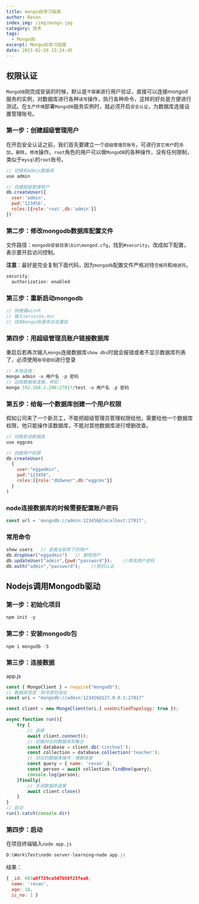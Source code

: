 ```yaml
---
title: mongodb学习指南
author: Revan
index_img: /img/mongo.jpg
category: 技术
tags:
  - Mongodb
excerpt: Mongodb学习指南
date: 2021-02-26 15:24:45
---
```


## 权限认证
`MongoDB`刚完成安装的时候，默认是`不需要`进行用户验证，直接可以连接mongod服务的实例，对数据库进行各种`读写`操作，执行各种命令，这样的好处是方便进行测试。在`生产环境`部署`MongoDB`服务实例时，就必须开启`安全认证`，为数据库连接设置管理账号。
### 第一步：创建超级管理用户
在开启安全认证之前，我们首先要建立一个`超级管理员账号`，可进行`其它用户`的`添加`，`删除`，`修改`操作。`root`角色的用户可以做`MongoDB`的各种操作，没有任何限制，类似于`mysql`的`root`账号。
```js
// 切换到admin数据库
use admin
```
```js
// 创建超级管理用户
db.createUser({
  user:'admin',
  pwd:'123456',
  roles:[{role:'root',db:'admin'}]
})
```
### 第二步：修改mongodb数据库配置文件
文件路径：`mongodb安装目录\bin\mongod.cfg`，找到`#security`，改成如下配置，表示要开启访问控制。

**注意**：最好是完全复制下面代码，因为`mongodb`配置文件严格对待`空格符`和`缩进符`。
```js
security:
  authorization: enabled
```

### 第三步：重新启动mongodb
```js
// 快捷键win+R
// 输入services.msc
// 找到mongodb服务右击重启
```

### 第四步：用超级管理员账户链接数据库
重启后若再次输入`mongo`连接数据库`show dbs`时就会报错或者不显示数据库列表了，必须使用`账号密码`进行登录
```js
// 本地连接：
mongo admin -u 用户名 -p 密码
// 远程数据库连接，例如：
mongo 192.168.1.200:27017/test -u 用户名 -p 密码
```

### 第五步：给每一个数据库创建一个用户权限
假如公司来了一个新员工，不能把超级管理员管理权限给他，需要给他一个数据库权限，他只能操作该数据库，不能对其他数据库进行增删改查。
```js
// 切换到该数据库
use eggcms
```
```js
// 创建用户权限
db.createUser(
  {
    user:"eggadmin",
    pwd:"123456",
    roles:[{role:"dbOwner",db:"eggcms"}]
  }
)
```
### node连接数据库的时候需要配置账户密码
```js
const url = 'mongodb://admin:123456@localhost:27017';
```

### 常用命令
```js
show users   // 查看当前库下的用户
db.dropUser("eggadmin")   // 删除用户
db.updateUser("admin",{pwd:"password"});    //修改用户密码
db.auth("admin","password");    //密码认证
```

## Nodejs调用Mongodb驱动
### 第一步：初始化项目
```js
npm init -y
```
### 第二步：安装mongodb包
```js
npm i mongodb -S
```
### 第三步：连接数据
app.js
```js
const { MongoClient } = require("mongodb");
// 数据库信息：账号密码地址
const uri = "mongodb://admin:123456@127.0.0.1:27017"

const client = new MongoClient(uri,{ useUnifiedTopology: true });

async function run(){
    try {
        // 连接
        await client.connect();
        // 切换对应的数据库和集合
        const database = client.db('czschool');
        const collection = database.collection('teacher');
        // 对应的数据库操作：增删改查
        const query = { name: 'revan' };
        const person = await collection.findOne(query);
        console.log(person);
    }finally{
        // 关闭数据库连接
        await client.close()
    }
}
// 启动
run().catch(console.dir)
```
### 第四步：启动
在项目终端输入`node app.js`
```js
D:\Work\Test\node-server-learning>node app.js
```
结果：
```js
{ _id: 603a0f729ce5d7b58f23fea0,
  name: 'revan',
  age: 18,
  ic_no: 1 }
```